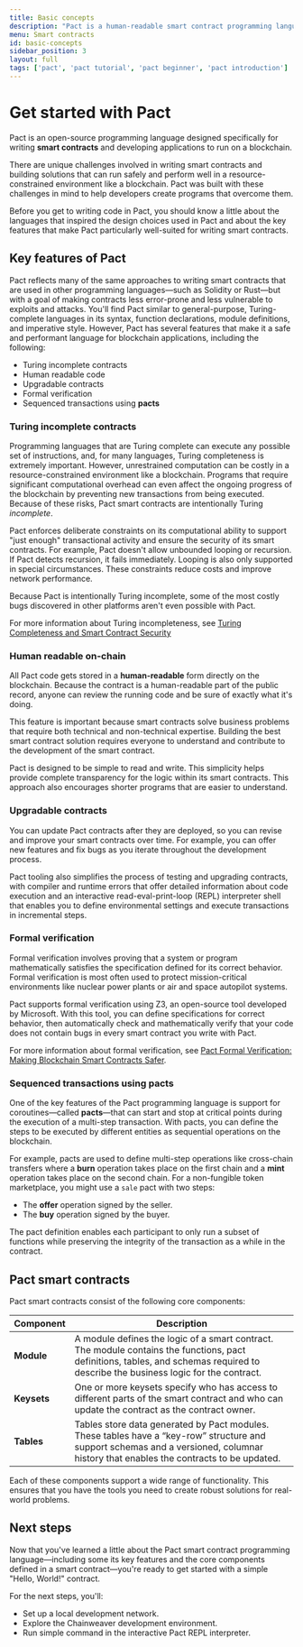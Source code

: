 ```yaml
---
title: Basic concepts
description: "Pact is a human-readable smart contract programming language, designed to enable correct, transactional execution on a high-performance blockchain. Start your builder's journey on Kadena by learning about the Pact smart contract programming language."
menu: Smart contracts
id: basic-concepts
sidebar_position: 3
layout: full
tags: ['pact', 'pact tutorial', 'pact beginner', 'pact introduction']
---
```


# Get started with Pact

Pact is an open-source programming language designed specifically for writing **smart contracts** and developing applications to run on a blockchain.

There are unique challenges involved in writing smart contracts and building solutions that can run safely and perform well in a resource-constrained environment like a blockchain. Pact was built with these challenges in mind to help developers create programs that overcome them.

Before you get to writing code in Pact, you should know a little about the languages that inspired the design choices used in Pact and about the key features that make Pact particularly well-suited for writing smart contracts.

## Key features of Pact

Pact reflects many of the same approaches to writing smart contracts that are used in other programming languages—such as Solidity or Rust—but with a goal of making contracts less error-prone and less vulnerable to exploits and attacks. You'll find Pact similar to general-purpose, Turing-complete languages in its syntax, function declarations, module definitions, and imperative style. However, Pact has several features that make it a safe and performant language for blockchain applications, including the following:

- Turing incomplete contracts
- Human readable code
- Upgradable contracts
- Formal verification
- Sequenced transactions using **pacts**

### Turing incomplete contracts

Programming languages that are Turing complete can execute any possible set of instructions, and, for many languages, Turing completeness is extremely important. However, unrestrained computation can be costly in a resource-constrained environment like a blockchain. Programs that require significant computational overhead can even affect the ongoing progress of the blockchain by preventing new transactions from being executed. Because of these risks, Pact smart contracts are intentionally Turing _incomplete_.

Pact enforces deliberate constraints on its computational ability to support "just enough" transactional activity and ensure the security of its smart contracts. For example, Pact doesn't allow unbounded looping or recursion. If Pact detects recursion, it fails immediately. Looping is also only supported in special circumstances. These constraints reduce costs and improve network performance.

Because Pact is intentionally Turing incomplete, some of the most costly bugs discovered in other platforms aren't even possible with Pact.

For more information about Turing incompleteness, see [Turing Completeness and Smart Contract Security](https://medium.com/kadena-io/turing-completeness-and-smart-contract-security-67e4c41704c)

### Human readable on-chain

All Pact code gets stored in a **human-readable** form directly on the blockchain. Because the contract is a human-readable part of the public record, anyone can review the running code and be sure of exactly what it's doing.

This feature is important because smart contracts solve business problems that require both technical and non-technical expertise. Building the best smart contract solution requires everyone to understand and contribute to the development of the smart contract.

Pact is designed to be simple to read and write. This simplicity helps provide complete transparency for the logic within its smart contracts. This approach also encourages shorter programs that are easier to understand.

### Upgradable contracts

You can update Pact contracts after they are deployed, so you can revise and improve your smart contracts over time. For example, you can offer new features and fix bugs as you iterate throughout the development process.

Pact tooling also simplifies the process of testing and upgrading contracts, with compiler and runtime errors that offer detailed information about code execution and an interactive read-eval-print-loop (REPL) interpreter shell that enables you to define environmental settings and execute transactions in incremental steps.

### Formal verification

Formal verification involves proving that a system or program mathematically satisfies the specification defined for its correct behavior. Formal verification is most often used to protect mission-critical environments like nuclear power plants or air and space autopilot systems.

Pact supports formal verification using Z3, an open-source tool developed by Microsoft. With this tool, you can define specifications for correct behavior, then automatically check and mathematically verify that your code does not contain bugs in every smart contract you write with Pact.

For more information about formal verification, see [Pact Formal Verification: Making Blockchain Smart Contracts Safer](https://medium.com/kadena-io/pact-formal-verification-for-blockchain-smart-contracts-done-right-889058bd8c3f).

### Sequenced transactions using pacts

One of the key features of the Pact programming language is support for coroutines—called **pacts**—that can start and stop at critical points during the execution of a multi-step transaction. With pacts, you can define the steps to be executed by different entities as sequential operations on the blockchain.

For example, pacts are used to define multi-step operations like cross-chain transfers where a **burn** operation takes place on the first chain and a **mint** operation takes place on the second chain. For a non-fungible token marketplace, you might use a `sale` pact with two steps:

- The **offer** operation signed by the seller.
- The **buy** operation signed by the buyer.

The pact definition enables each participant to only run a subset of functions while preserving the integrity of the transaction as a while in the contract.

## Pact smart contracts

Pact smart contracts consist of the following core components:

| Component | Description |
| --- | --- |
| **Module** | A module defines the logic of a smart contract. The module contains the functions, pact definitions, tables, and schemas required to describe the business logic for the contract. |
| **Keysets** | One or more keysets specify who has access to different parts of the smart contract and who can update the contract as the contract owner. |
| **Tables** | Tables store data generated by Pact modules. These tables have a “key-row” structure and support schemas and a versioned, columnar history that enables the contracts to be updated. |

Each of these components support a wide range of functionality. This ensures that you have the tools you need to create robust solutions for real-world problems.

## Next steps

Now that you've learned a little about the Pact smart contract programming language—including some its key features and the core components defined in a smart contract—you're ready to get started with a simple "Hello, World!" contract.

For the next steps, you'll:

- Set up a local development network.
- Explore the Chainweaver development environment.
- Run simple command in the interactive Pact REPL interpreter.
